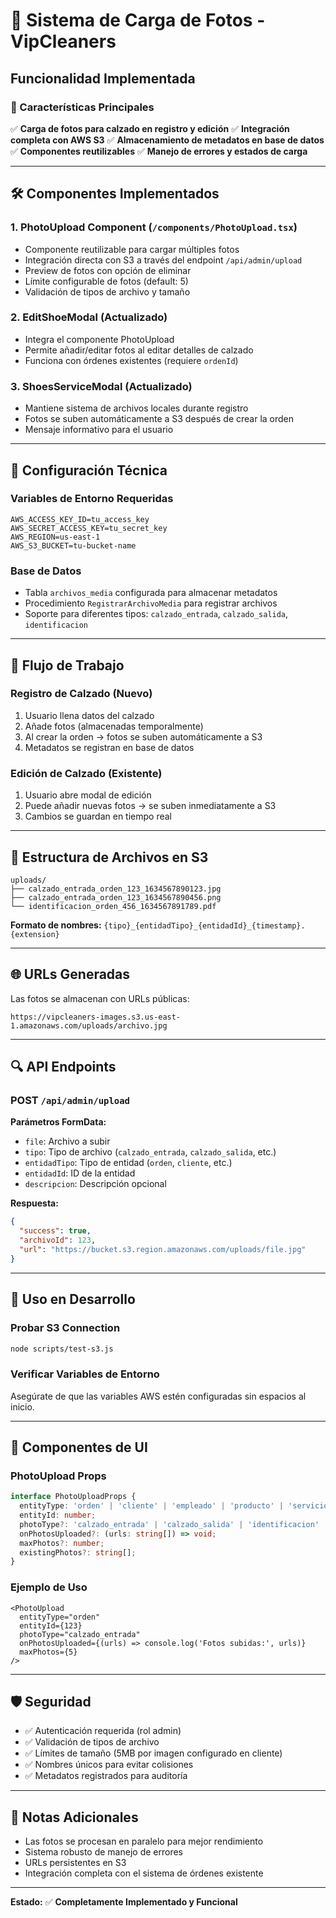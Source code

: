 # 📸 Sistema de Carga de Fotos - VipCleaners

## Funcionalidad Implementada

### 🎯 Características Principales

✅ **Carga de fotos para calzado en registro y edición**
✅ **Integración completa con AWS S3**
✅ **Almacenamiento de metadatos en base de datos**
✅ **Componentes reutilizables**
✅ **Manejo de errores y estados de carga**

---

## 🛠️ Componentes Implementados

### 1. **PhotoUpload Component** (`/components/PhotoUpload.tsx`)
- Componente reutilizable para cargar múltiples fotos
- Integración directa con S3 a través del endpoint `/api/admin/upload`
- Preview de fotos con opción de eliminar
- Límite configurable de fotos (default: 5)
- Validación de tipos de archivo y tamaño

### 2. **EditShoeModal** (Actualizado)
- Integra el componente PhotoUpload
- Permite añadir/editar fotos al editar detalles de calzado
- Funciona con órdenes existentes (requiere `ordenId`)

### 3. **ShoesServiceModal** (Actualizado)
- Mantiene sistema de archivos locales durante registro
- Fotos se suben automáticamente a S3 después de crear la orden
- Mensaje informativo para el usuario

---

## 🔧 Configuración Técnica

### Variables de Entorno Requeridas
```env
AWS_ACCESS_KEY_ID=tu_access_key
AWS_SECRET_ACCESS_KEY=tu_secret_key
AWS_REGION=us-east-1
AWS_S3_BUCKET=tu-bucket-name
```

### Base de Datos
- Tabla `archivos_media` configurada para almacenar metadatos
- Procedimiento `RegistrarArchivoMedia` para registrar archivos
- Soporte para diferentes tipos: `calzado_entrada`, `calzado_salida`, `identificacion`

---

## 🔄 Flujo de Trabajo

### Registro de Calzado (Nuevo)
1. Usuario llena datos del calzado
2. Añade fotos (almacenadas temporalmente)
3. Al crear la orden → fotos se suben automáticamente a S3
4. Metadatos se registran en base de datos

### Edición de Calzado (Existente)
1. Usuario abre modal de edición
2. Puede añadir nuevas fotos → se suben inmediatamente a S3
3. Cambios se guardan en tiempo real

---

## 📁 Estructura de Archivos en S3

```
uploads/
├── calzado_entrada_orden_123_1634567890123.jpg
├── calzado_entrada_orden_123_1634567890456.png
└── identificacion_orden_456_1634567891789.pdf
```

**Formato de nombres:**
`{tipo}_{entidadTipo}_{entidadId}_{timestamp}.{extension}`

---

## 🌐 URLs Generadas

Las fotos se almacenan con URLs públicas:
```
https://vipcleaners-images.s3.us-east-1.amazonaws.com/uploads/archivo.jpg
```

---

## 🔍 API Endpoints

### POST `/api/admin/upload`
**Parámetros FormData:**
- `file`: Archivo a subir
- `tipo`: Tipo de archivo (`calzado_entrada`, `calzado_salida`, etc.)
- `entidadTipo`: Tipo de entidad (`orden`, `cliente`, etc.)
- `entidadId`: ID de la entidad
- `descripcion`: Descripción opcional

**Respuesta:**
```json
{
  "success": true,
  "archivoId": 123,
  "url": "https://bucket.s3.region.amazonaws.com/uploads/file.jpg"
}
```

---

## 🚀 Uso en Desarrollo

### Probar S3 Connection
```bash
node scripts/test-s3.js
```

### Verificar Variables de Entorno
Asegúrate de que las variables AWS estén configuradas sin espacios al inicio.

---

## 🎨 Componentes de UI

### PhotoUpload Props
```typescript
interface PhotoUploadProps {
  entityType: 'orden' | 'cliente' | 'empleado' | 'producto' | 'servicio' | 'marca';
  entityId: number;
  photoType?: 'calzado_entrada' | 'calzado_salida' | 'identificacion' | 'otro';
  onPhotosUploaded?: (urls: string[]) => void;
  maxPhotos?: number;
  existingPhotos?: string[];
}
```

### Ejemplo de Uso
```tsx
<PhotoUpload
  entityType="orden"
  entityId={123}
  photoType="calzado_entrada"
  onPhotosUploaded={(urls) => console.log('Fotos subidas:', urls)}
  maxPhotos={5}
/>
```

---

## 🛡️ Seguridad

- ✅ Autenticación requerida (rol admin)
- ✅ Validación de tipos de archivo
- ✅ Límites de tamaño (5MB por imagen configurado en cliente)
- ✅ Nombres únicos para evitar colisiones
- ✅ Metadatos registrados para auditoría

---

## 📝 Notas Adicionales

- Las fotos se procesan en paralelo para mejor rendimiento
- Sistema robusto de manejo de errores
- URLs persistentes en S3
- Integración completa con el sistema de órdenes existente

---

**Estado:** ✅ **Completamente Implementado y Funcional**